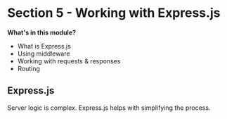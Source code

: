 # Section 5 - Working with Express.js

**What's in this module?**

* What is Express.js
* Using middleware
* Working with requests & responses
* Routing

## Express.js

Server logic is complex.  Express.js helps with simplifying the process.